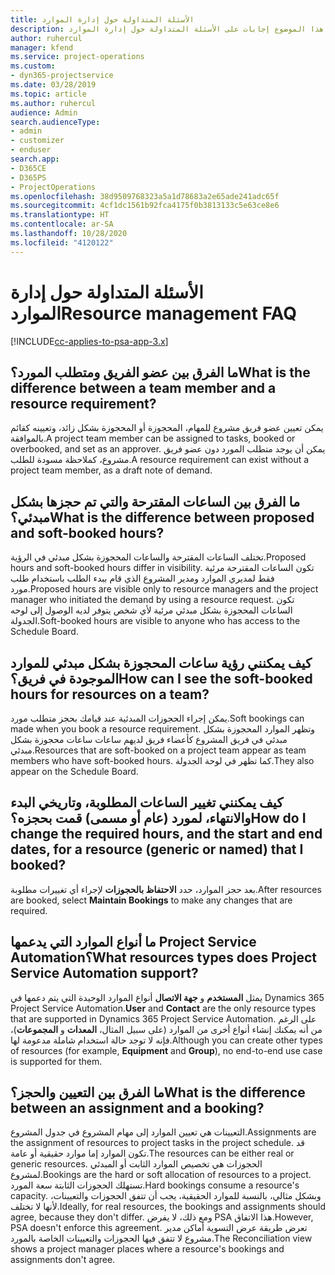 ```yaml
---
title: الأسئلة المتداولة حول إدارة الموارد
description: يقدم هذا الموضوع إجابات على الأسئلة المتداولة حول إدارة الموارد.
author: ruhercul
manager: kfend
ms.service: project-operations
ms.custom:
- dyn365-projectservice
ms.date: 03/28/2019
ms.topic: article
ms.author: ruhercul
audience: Admin
search.audienceType:
- admin
- customizer
- enduser
search.app:
- D365CE
- D365PS
- ProjectOperations
ms.openlocfilehash: 38d9509768323a5a1d78683a2e65ade241adc65f
ms.sourcegitcommit: 4cf1dc1561b92fca4175f0b3813133c5e63ce8e6
ms.translationtype: HT
ms.contentlocale: ar-SA
ms.lasthandoff: 10/28/2020
ms.locfileid: "4120122"
---
```

# <a name="resource-management-faq"></a><span data-ttu-id="0ef8d-103">الأسئلة المتداولة حول إدارة الموارد</span><span class="sxs-lookup"><span data-stu-id="0ef8d-103">Resource management FAQ</span></span>

[!INCLUDE[cc-applies-to-psa-app-3.x](../includes/cc-applies-to-psa-app-3x.md)]

## <a name="what-is-the-difference-between-a-team-member-and-a-resource-requirement"></a><span data-ttu-id="0ef8d-104">ما الفرق بين عضو الفريق ومتطلب المورد؟</span><span class="sxs-lookup"><span data-stu-id="0ef8d-104">What is the difference between a team member and a resource requirement?</span></span>

<span data-ttu-id="0ef8d-105">يمكن تعيين عضو فريق مشروع للمهام، المحجوزة أو المحجوزة بشكل زائد، وتعيينه كقائم بالموافقة.</span><span class="sxs-lookup"><span data-stu-id="0ef8d-105">A project team member can be assigned to tasks, booked or overbooked, and set as an approver.</span></span> <span data-ttu-id="0ef8d-106">يمكن أن يوجد متطلب المورد دون عضو فريق مشروع، كملاحظة مسودة للطلب.</span><span class="sxs-lookup"><span data-stu-id="0ef8d-106">A resource requirement can exist without a project team member, as a draft note of demand.</span></span> 

## <a name="what-is-the-difference-between-proposed-and-soft-booked-hours"></a><span data-ttu-id="0ef8d-107">ما الفرق بين الساعات المقترحة والتي تم حجزها بشكل مبدئي؟</span><span class="sxs-lookup"><span data-stu-id="0ef8d-107">What is the difference between proposed and soft-booked hours?</span></span>

<span data-ttu-id="0ef8d-108">تختلف الساعات المقترحة والساعات المحجوزة بشكل مبدئي في الرؤية.</span><span class="sxs-lookup"><span data-stu-id="0ef8d-108">Proposed hours and soft-booked hours differ in visibility.</span></span> <span data-ttu-id="0ef8d-109">تكون الساعات المقترحة مرئية فقط لمديري الموارد ومدير المشروع الذي قام ببدء الطلب باستخدام طلب مورد.</span><span class="sxs-lookup"><span data-stu-id="0ef8d-109">Proposed hours are visible only to resource managers and the project manager who initiated the demand by using a resource request.</span></span> <span data-ttu-id="0ef8d-110">تكون الساعات المحجوزة بشكل مبدئي مرئية لأي شخص يتوفر لديه الوصول إلى لوحه الجدولة.</span><span class="sxs-lookup"><span data-stu-id="0ef8d-110">Soft-booked hours are visible to anyone who has access to the Schedule Board.</span></span>

## <a name="how-can-i-see-the-soft-booked-hours-for-resources-on-a-team"></a><span data-ttu-id="0ef8d-111">كيف يمكنني رؤية ساعات المحجوزة بشكل مبدئي للموارد الموجودة في فريق؟</span><span class="sxs-lookup"><span data-stu-id="0ef8d-111">How can I see the soft-booked hours for resources on a team?</span></span>

<span data-ttu-id="0ef8d-112">يمكن إجراء الحجوزات المبدئية عند قيامك بحجز متطلب مورد.</span><span class="sxs-lookup"><span data-stu-id="0ef8d-112">Soft bookings can made when you book a resource requirement.</span></span> <span data-ttu-id="0ef8d-113">وتظهر الموارد المحجوزة بشكل مبدئي في فريق المشروع كأعضاء فريق لديهم ساعات ساعات محجوزة بشكل مبدئي.</span><span class="sxs-lookup"><span data-stu-id="0ef8d-113">Resources that are soft-booked on a project team appear as team members who have soft-booked hours.</span></span> <span data-ttu-id="0ef8d-114">كما تظهر في لوحة الجدولة.</span><span class="sxs-lookup"><span data-stu-id="0ef8d-114">They also appear on the Schedule Board.</span></span>

## <a name="how-do-i-change-the-required-hours-and-the-start-and-end-dates-for-a-resource-generic-or-named-that-i-booked"></a><span data-ttu-id="0ef8d-115">كيف يمكنني تغيير الساعات المطلوبة، وتاريخي البدء والانتهاء، لمورد (عام أو مسمى) قمت بحجزه؟</span><span class="sxs-lookup"><span data-stu-id="0ef8d-115">How do I change the required hours, and the start and end dates, for a resource (generic or named) that I booked?</span></span>

<span data-ttu-id="0ef8d-116">بعد حجز الموارد، حدد **الاحتفاظ بالحجوزات** لإجراء أي تغييرات مطلوبة.</span><span class="sxs-lookup"><span data-stu-id="0ef8d-116">After resources are booked, select **Maintain Bookings** to make any changes that are required.</span></span>

## <a name="what-resources-types-does-project-service-automation-support"></a><span data-ttu-id="0ef8d-117">ما أنواع الموارد التي يدعمها Project Service Automation؟</span><span class="sxs-lookup"><span data-stu-id="0ef8d-117">What resources types does Project Service Automation support?</span></span>

<span data-ttu-id="0ef8d-118">يمثل **المستخدم** و **جهة الاتصال** أنواع الموارد الوحيدة التي يتم دعمها في Dynamics 365 Project Service Automation.</span><span class="sxs-lookup"><span data-stu-id="0ef8d-118">**User** and **Contact** are the only resource types that are supported in Dynamics 365 Project Service Automation.</span></span> <span data-ttu-id="0ef8d-119">على الرغم من أنه يمكنك إنشاء أنواع أخرى من الموارد (على سبيل المثال، **المعدات** و **المجموعات**)، فإنه لا توجد حالة استخدام شاملة مدعومة لها.</span><span class="sxs-lookup"><span data-stu-id="0ef8d-119">Although you can create other types of resources (for example, **Equipment** and **Group**), no end-to-end use case is supported for them.</span></span>

## <a name="what-is-the-difference-between-an-assignment-and-a-booking"></a><span data-ttu-id="0ef8d-120">ما الفرق بين التعيين والحجز؟</span><span class="sxs-lookup"><span data-stu-id="0ef8d-120">What is the difference between an assignment and a booking?</span></span>

<span data-ttu-id="0ef8d-121">التعيينات هي تعيين الموارد إلى مهام المشروع في جدول المشروع.</span><span class="sxs-lookup"><span data-stu-id="0ef8d-121">Assignments are the assignment of resources to project tasks in the project schedule.</span></span> <span data-ttu-id="0ef8d-122">قد تكون الموارد إما موارد حقيقية أو عامة.</span><span class="sxs-lookup"><span data-stu-id="0ef8d-122">The resources can be either real or generic resources.</span></span> <span data-ttu-id="0ef8d-123">الحجوزات هي تخصيص الموارد الثابت أو المبدئي لمشروع.</span><span class="sxs-lookup"><span data-stu-id="0ef8d-123">Bookings are the hard or soft allocation of resources to a project.</span></span> <span data-ttu-id="0ef8d-124">تستهلك الحجوزات الثابتة سعة المورد.</span><span class="sxs-lookup"><span data-stu-id="0ef8d-124">Hard bookings consume a resource's capacity.</span></span> <span data-ttu-id="0ef8d-125">وبشكل مثالي، بالنسبة للموارد الحقيقية، يجب أن تتفق الحجوزات والتعيينات، لأنها لا تختلف.</span><span class="sxs-lookup"><span data-stu-id="0ef8d-125">Ideally, for real resources, the bookings and assignments should agree, because they don't differ.</span></span> <span data-ttu-id="0ef8d-126">ومع ذلك، لا يفرض PSA هذا الاتفاق.</span><span class="sxs-lookup"><span data-stu-id="0ef8d-126">However, PSA doesn't enforce this agreement.</span></span> <span data-ttu-id="0ef8d-127">تعرض طريقة عرض التسوية أماكن مدير مشروع لا تتفق فيها الحجوزات والتعيينات الخاصة بالمورد.</span><span class="sxs-lookup"><span data-stu-id="0ef8d-127">The Reconciliation view shows a project manager places where a resource's bookings and assignments don't agree.</span></span>
